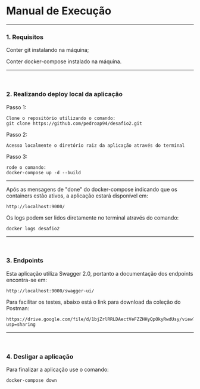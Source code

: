# Manual de Execução

---
### 1. Requisitos
Conter git instalando na máquina;

Conter docker-compose instalado na máquina.

---
<br/>

### 2. Realizando deploy local da aplicação
Passo 1:
```
Clone o repositório utilizando o comando:
git clone https://github.com/pedroap94/desafio2.git
```

Passo 2:
```
Acesso localmente o diretório raiz da aplicação através do terminal
```

Passo 3:
```
rode o comando:
docker-compose up -d --build
```
---
Após as mensagens de "done" do docker-compose indicando que os containers
estão ativos, a aplicação estará disponível em:
```
http://localhost:9000/
```

Os logs podem ser lidos diretamente no terminal através do comando:
```
docker logs desafio2
```

---
<br/>

### 3. Endpoints
Esta aplicação utiliza Swagger 2.0, portanto a documentação dos endpoints
encontra-se em:
```
http://localhost:9000/swagger-ui/
```

Para facilitar os testes, abaixo está o link para download da coleção do Postman:
```
https://drive.google.com/file/d/1bjZrlRRLDAectVeFZZHHyQpOkyRwdUsy/view?usp=sharing
```

---
<br/>

### 4. Desligar a aplicação
Para finalizar a aplicação use o comando:
```
docker-compose down
```